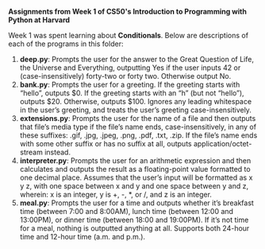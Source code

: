 **Assignments from Week 1 of CS50's Introduction to Programming with Python at Harvard**

Week 1 was spent learning about **Conditionals**. Below are descriptions of each of the programs in this folder:
1. **deep.py**: Prompts the user for the answer to the Great Question of Life, the Universe and Everything, outputting Yes if the user inputs 42 or (case-insensitively) forty-two or forty two. Otherwise output No.
2. **bank.py**: Prompts the user for a greeting. If the greeting starts with “hello”, outputs $0. If the greeting starts with an “h” (but not “hello”), outputs $20. Otherwise, outputs $100. Ignores any leading whitespace in the user’s greeting, and treats the user’s greeting case-insensitively.
3. **extensions.py**: Prompts the user for the name of a file and then outputs that file’s media type if the file’s name ends, case-insensitively, in any of these suffixes: .gif, .jpg, .jpeg, .png, .pdf, .txt, .zip. If the file’s name ends with some other suffix or has no suffix at all, outputs application/octet-stream instead.
4. **interpreter.py**: Prompts the user for an arithmetic expression and then calculates and outputs the result as a floating-point value formatted to one decimal place. Assumes that the user’s input will be formatted as x y z, with one space between x and y and one space between y and z, wherein: x is an integer, y is +, -, *, or /, and z is an integer.
5. **meal.py**: Prompts the user for a time and outputs whether it’s breakfast time (between 7:00 and 8:00AM), lunch time (between 12:00 and 13:00PM), or dinner time (between 18:00 and 19:00PM). If it’s not time for a meal, nothing is outputted anything at all. Supports both 24-hour time and 12-hour time (a.m. and p.m.).
